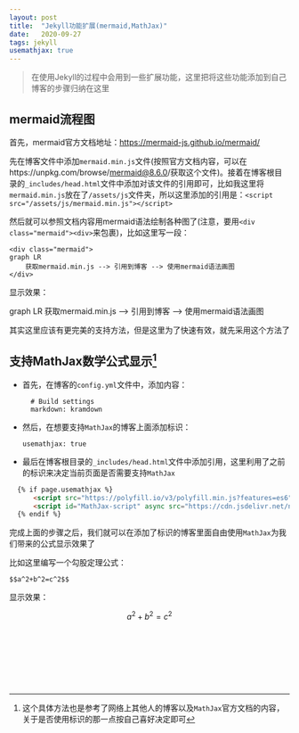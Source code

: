 ```yaml
---
layout: post
title:  "Jekyll功能扩展(mermaid,MathJax)"
date:   2020-09-27
tags: jekyll
usemathjax: true
---
```


> 在使用Jekyll的过程中会用到一些扩展功能，这里把将这些功能添加到自己博客的步骤归纳在这里

## mermaid流程图

首先，mermaid官方文档地址：https://mermaid-js.github.io/mermaid/

先在博客文件中添加`mermaid.min.js`文件(按照官方文档内容，可以在https://unpkg.com/browse/mermaid@8.6.0/获取这个文件)。接着在博客根目录的`_includes/head.html`文件中添加对该文件的引用即可，比如我这里将`mermaid.min.js`放在了`/assets/js`文件夹，所以这里添加的引用是：`<script src="/assets/js/mermaid.min.js"></script>` 

然后就可以参照文档内容用mermaid语法绘制各种图了(注意，要用`<div class="mermaid"><div>`来包裹)，比如这里写一段：

```
<div class="mermaid">
graph LR
	获取mermaid.min.js --> 引用到博客 --> 使用mermaid语法画图
</div>
```

显示效果：

<div class="mermaid">
graph LR
	获取mermaid.min.js --> 引用到博客 --> 使用mermaid语法画图
</div>

其实这里应该有更完美的支持方法，但是这里为了快速有效，就先采用这个方法了



## 支持MathJax数学公式显示[^1]

- 首先，在博客的`config.yml`文件中，添加内容：

  ```
    # Build settings
    markdown: kramdown
  ```

- 然后，在想要支持`MathJax`的博客上面添加标识：

  ```
  usemathjax: true
  ```

- 最后在博客根目录的`_includes/head.html`文件中添加引用，这里利用了之前的标识来决定当前页面是否需要支持`MathJax`

```html
  {% if page.usemathjax %}
      <script src="https://polyfill.io/v3/polyfill.min.js?features=es6"></script>
      <script id="MathJax-script" async src="https://cdn.jsdelivr.net/npm/mathjax@3/es5/tex-mml-chtml.js"></script>
  {% endif %}
```

完成上面的步骤之后，我们就可以在添加了标识的博客里面自由使用`MathJax`为我们带来的公式显示效果了

比如这里编写一个勾股定理公式：

```
$$a^2+b^2=c^2$$
```

显示效果：

$$a^2+b^2=c^2$$



<br><br><br><br><br><br>

[^1]: 这个具体方法也是参考了网络上其他人的博客以及`MathJax`官方文档的内容，关于是否使用标识的那一点按自己喜好决定即可
